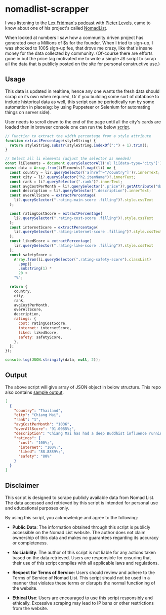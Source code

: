 # nomadlist-scrapper

I was listening to the [Lex Fridman's podcast](https://www.youtube.com/watch?v=oFtjKbXKqbg) with [Pieter Levels](https://x.com/levelsio), came to know about one of his project's called [NomadList](https://nomadlist.com/).

When looked at numbers I saw how a community driven project has generated over a Millions of \$s for the founder. When I tried to sign-up, I was shocked to 100\$ sign-up fee, that drove me crazy, like that's insane money for the data collected by community. (Of-course there are efforts gone in but the price tag motivated me to write a simple JS script to scrap all the data that is publicly posted on the site for personal constructive use.)

## Usage
This data is updated in realtime, hence any one wants the fresh data should scrap on its own when required, Or if you building some sort of database to include historical data as well, this script can be periodically run by some automation in place(eg: by using Puppeteer or Selenium for automating things on server side).

User needs to scroll down to the end of the page until all the city's cards are loaded then in browser console one can run the below [script](./script.js).

```javascript
// Function to extract the width percentage from a style attribute
function extractPercentage(styleString) {
  return styleString.substr(styleString.indexOf(":") + 1).trim();
}

// Select all li elements (adjust the selector as needed)
const liElements = document.querySelectorAll('ul li[data-type="city"]');
const data = Array.from(liElements)?.map((li) => {
  const country = li?.querySelector('a[href^="/country"]')?.innerText;
  const city = li?.querySelector("h2.itemName")?.innerText;
  const rank = li?.querySelector(".rank")?.innerText;
  const avgCostPerMonth = li?.querySelector(".price")?.getAttribute("data-usd");
  const description = li?.querySelector(".description").innerText;
  const overAllScore = extractPercentage(
    li?.querySelector(".rating-main-score .filling")?.style.cssText
  );

  const ratingCostScore = extractPercentage(
    li?.querySelector(".rating-cost-score .filling")?.style.cssText
  );
  const internetScore = extractPercentage(
    li?.querySelector(".rating-internet-score .filling")?.style.cssText
  );
  const likedScore = extractPercentage(
    li?.querySelector(".rating-like-score .filling")?.style.cssText
  );
  const safetyScore =
    Array.from(li.querySelector(".rating-safety-score").classList)
      .pop()
      .substring(1) *
      20 +
    "%";

  return {
    country,
    city,
    rank,
    avgCostPerMonth,
    overAllScore,
    description,
    ratings: {
      cost: ratingCostScore,
      internet: internetScore,
      liked: likedScore,
      safety: safetyScore,
    },
  };
});

console.log(JSON.stringify(data, null, 2));
```

## Output
The above script will give array of JSON object in below structure. This repo also contains [sample output](./sample-output-22-Aug.json).

```json
[
  {
    "country": "Thailand",
    "city": "Chiang Mai",
    "rank": "1",
    "avgCostPerMonth": "1036",
    "overAllScore": "91.0055%;",
    "description": "Chiang Mai has had a deep Buddhist influence running over the last 1,000 years and this can be felt in the helpfulness, patience and generosity of the Thai and long-term transplants you come across. The city has an active community scene (nomads, spiritual seekers, hikers, creatives), several mountains with hiking spots and waterfalls surrounding the city, over 20 water bodies inside the city -- many have cafes and walks around, several public parks, and over 13 national parks with campgrounds within a 2hr drive. New cafes / art spaces are opening up every other week. Also, many temples that disseminate Buddhist teachings and run mindfulness retreats near and around the city. The nervous system of Chiang Mai is a relaxing one - the city often feels as an open space without walls. Burning season ( Feb - Apr) sees an AQI of 200+ and either requires you to stay indoors or travel elsewhere. May/June are on the hotter side, and July - Sep sees an average rainfall of an hour a day. Oct to Jan is a cool season with Dec to early Feb being the blooming season. While each season brings a different flavor with it, Chiang Mai is a paradise throughout excepting the burning season period. Other notes: English proficiency of the local population is basic. Old city is walking friendly and has many quiet spots, Nimman is the westerner friendly spot and also sees high traffic, Pong Noi is more artsy / hippie.",
    "ratings": {
      "cost": "100%;",
      "internet": "100%;",
      "liked": "88.8889%;",
      "safety": "80%"
    }
  }
]
```


## Disclaimer
This script is designed to scrape publicly available data from Nomad List. The data accessed and retrieved by this script is intended for personal use and educational purposes only.

By using this script, you acknowledge and agree to the following:
- **Public Data**: The information obtained through this script is publicly accessible on the Nomad List website. The author does not claim ownership of this data and makes no guarantees regarding its accuracy or completeness.

- **No Liability**: The author of this script is not liable for any actions taken based on the data retrieved. Users are responsible for ensuring that their use of this script complies with all applicable laws and regulations.

- **Respect for Terms of Service**: Users should review and adhere to the Terms of Service of Nomad List. This script should not be used in a manner that violates these terms or disrupts the normal functioning of the website.

- **Ethical Use**: Users are encouraged to use this script responsibly and ethically. Excessive scraping may lead to IP bans or other restrictions from the website.